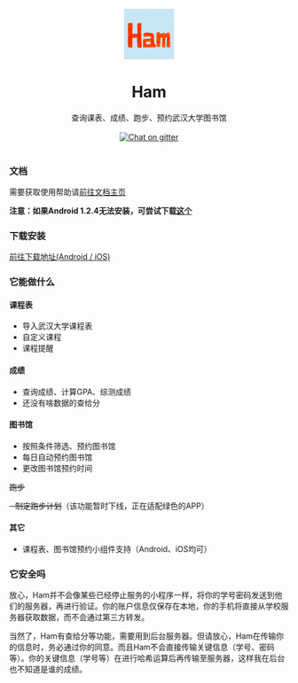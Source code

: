 
<p align="center"><img src="./docs/.vuepress/public/icon-1024.png" width="18%" alt="Ham的Logo"/></p>

<div align="center">
<h1>Ham</h1>
<span>查询课表、成绩、跑步、预约武汉大学图书馆</span><br><br>
<a href="https://gitter.im/whu-ham/community?utm_source=badge&utm_medium=badge&utm_campaign=pr-badge&utm_content=badge"><img src="https://img.shields.io/badge/chat-on%20gitter-28BC99.svg" alt="Chat on gitter"></a>
</div><br>



### 文档
需要获取使用帮助请[前往文档主页](https://ham.nowcent.cn)

**注意：如果Android 1.2.4无法安装，可尝试下载[这个](https://ham-android-archive.oss-cn-shenzhen.aliyuncs.com/ham-1.2.4.apk)**


### 下载安装
[前往下载地址(Android / iOS)](https://orangeboychen.github.io/whu-ham/download/)


### 它能做什么

#### 课程表
- 导入武汉大学课程表
- 自定义课程
- 课程提醒

#### 成绩
- 查询成绩、计算GPA、综测成绩
- 还没有啥数据的查给分

#### 图书馆
- 按照条件筛选、预约图书馆
- 每日自动预约图书馆
- 更改图书馆预约时间

~~跑步~~

~~- 制定跑步计划~~（该功能暂时下线，正在适配绿色的APP）

#### 其它
- 课程表、图书馆预约小组件支持（Android、iOS均可）


### 它安全吗

放心，Ham并不会像某些已经停止服务的小程序一样，将你的学号密码发送到他们的服务器，再进行验证。你的账户信息仅保存在本地，你的手机将直接从学校服务器获取数据，而不会通过第三方转发。

当然了，Ham有查给分等功能，需要用到后台服务器。但请放心，Ham在传输你的信息时，务必通过你的同意。而且Ham不会直接传输关键信息（学号、密码等）。你的关键信息（学号等）在进行哈希运算后再传输至服务器，这样我在后台也不知道是谁的成绩。
